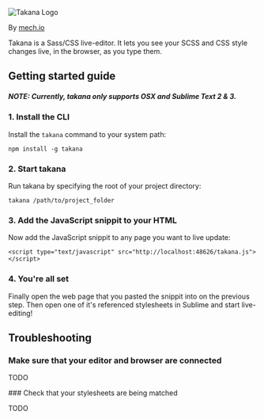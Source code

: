 ![Takana Logo](https://raw.github.com/mechio/takana/master/takana.png)

By [mech.io](http://mech.io/)

Takana is a Sass/CSS live-editor. It lets you see your SCSS and CSS style changes live, in the browser, as you type them. 

## Getting started guide

##### NOTE: Currently, takana only supports OSX and Sublime Text 2 & 3.

### 1. Install the CLI

Install the `takana` command to your system path:

```
npm install -g takana
```

### 2. Start takana

Run takana by specifying the root of your project directory:

```
takana /path/to/project_folder
```

### 3. Add the JavaScript snippit to your HTML

Now add the JavaScript snippit to any page you want to live update:

```
<script type="text/javascript" src="http://localhost:48626/takana.js"></script>
```

### 4. You're all set

Finally open the web page that you pasted the snippit into on the previous step. Then open one of it's referenced stylesheets in Sublime and start live-editing!

## Troubleshooting

### Make sure that your editor and browser are connected

TODO


### Check that your stylesheets are being matched

TODO
